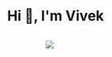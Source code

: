<div>
  <ul align="center">
    <summary><h1 style="display: inline-block">Hi 👋, I'm Vivek</h1></summary>
  </ul>
</div>

<!--- snake -->
<div align="center">
  <img src="https://github.com/vivekdbit/vivekdbit/assets/44405152/34a00bd5-67ee-4fee-9cd5-b3c5ef00ef4a"/>
</div>
